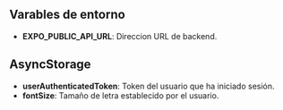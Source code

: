 ## Varables de entorno
- **EXPO_PUBLIC_API_URL**: Direccion URL de backend.

## AsyncStorage
- **userAuthenticatedToken**: Token del usuario que ha iniciado sesión.
- **fontSize**: Tamaño de letra establecido por el usuario.
